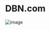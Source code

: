 # DBN.com
![image](https://user-images.githubusercontent.com/72483838/163918069-0624a4a4-5475-4764-98e6-dd90aec2f3b1.png)
